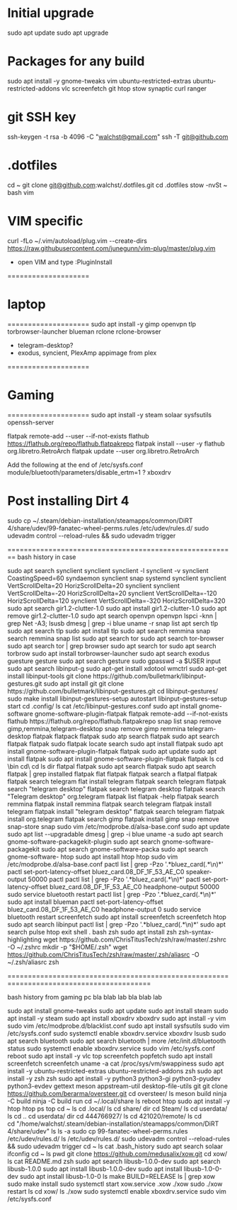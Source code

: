 # Initial upgrade

sudo apt update
sudo apt upgrade

# Packages for any build
sudo apt install -y gnome-tweaks vim ubuntu-restricted-extras ubuntu-restricted-addons vlc screenfetch git htop stow synaptic curl ranger

# git SSH key
ssh-keygen -t rsa -b 4096 -C "walchst@gmail.com"
ssh -T git@github.com

# .dotfiles
cd ~
git clone git@github.com:walchst/.dotfiles.git
cd .dotfiles
stow -nvSt ~ bash vim

# VIM specific
curl -fLo ~/.vim/autoload/plug.vim --create-dirs \
    https://raw.githubusercontent.com/junegunn/vim-plug/master/plug.vim
 - open VIM and type :PluginInstall

====================
# laptop
====================
sudo apt install -y gimp openvpn tlp torbrowser-launcher blueman rclone rclone-browser
 - telegram-desktop?
 - exodus, syncient, PlexAmp appimage from plex

====================
# Gaming
====================
sudo apt install -y steam solaar sysfsutils openssh-server

flatpak remote-add --user --if-not-exists flathub https://flathub.org/repo/flathub.flatpakrepo
flatpak install --user -y flathub org.libretro.RetroArch
flatpak update --user org.libretro.RetroArch

Add the following at the end of /etc/sysfs.conf
module/bluetooth/parameters/disable_ertm=1
? xboxdrv

# Post installing Dirt 4
sudo cp ~/.steam/debian-installation/steamapps/common/DiRT 4/share/udev/99-fanatec-wheel-perms.rules /etc/udev/rules.d/
sudo udevadm control --reload-rules && sudo udevadm trigger

========================================================
bash history in case

sudo apt search synclient
synclient
synclient -l
synclient -v
synclient CoastingSpeed=60
syndaemon
synclient
snap
systemd
synclient
synclient VertScrollDelta=20 HorizScrollDelta=20
synclient
synclient VertScrollDelta=-20 HorizScrollDelta=20
synclient VertScrollDelta=-120 HorizScrollDelta=120
synclient VertScrollDelta=-320 HorizScrollDelta=320
sudo apt search gir1.2-clutter-1.0
sudo apt install gir1.2-clutter-1.0
sudo apt remove gir1.2-clutter-1.0
sudo apt search openvpn
openvpn
lspci -knn | grep Net -A3; lsusb
dmesg | grep -i blue
uname -r
snap list
apt serch tlp
sudo apt search tlp
sudo apt install tlp
sudo apt search remmina
snap search remmina
snap list
sudo apt search tor
sudo apt search tor-browser
sudo apt search tor | grep browser
sudo apt search tor
sudo apt search torbrow
sudo apt install torbrowser-launcher
sudo apt search exodus
guesture
gesture
sudo apt search gesture
sudo gpasswd -a $USER input 
sudo apt search libinput-g
sudo apt-get install xdotool wmctrl
sudo apt-get install libinput-tools
git clone https://github.com/bulletmark/libinput-gestures.git
sudo apt install git
git clone https://github.com/bulletmark/libinput-gestures.git
cd libinput-gestures/
sudo make install 
libinput-gestures-setup autostart
libinput-gestures-setup start
cd .config/
ls
cat /etc/libinput-gestures.conf 
sudo apt install gnome-software gnome-software-plugin-flatpak
flatpak remote-add --if-not-exists flathub https://flathub.org/repo/flathub.flatpakrepo
snap list
snap remove gimp,remmina,telegram-desktop
snap remove gimp remmina telegram-desktop
flatpak
flatpack
flatpak
sudo atp search flatpak
sudo apt search flatpak
flatpak
sudo flatpak
locate
search
sudo apt install flatpak
sudo apt install gnome-software-plugin-flatpak
flatpak
sudo apt update
sudo apt install flatpak
sudo apt install gnome-software-plugin-flatpak
flatpak
ls
cd \bin
cd\
cd ls
dir
flatpal
flatpak
sudo apt search flatpak
sudo apt search flatpak | grep installed
flatpak
flat
flatpak 
flatpak search a
flatpal
flatpak
flatpak search telegram
flat install telegram
flatpak search telegram
flatpak search "telegram desktop"
flatpak search telegram desktop
flatpak search "Telegram desktop" org.telegram
flatpak list
flatpak -help
flatpak search remmina
flatpak install remmina
flatpak search telegram 
flatpak install telegram
flatpak install "telegram desktop"
flatpak search telegram 
flatpak install org.telegram
flatpak search gimp
flatpak install gimp
snap remove snap-store
snap
sudo vim /etc/modprobe.d/alsa-base.conf 
sudo apt update
sudo apt list --upgradable 
dmesg | grep -i blue
uname -a
sudo apt search gnome-software-packagekit-plugin
sudo apt search gnome-software-packagekit
sudo apt search gnome-software-packa
sudo apt search gnome-software-
htop
sudo apt install htop
htop
sudo vim /etc/modprobe.d/alsa-base.conf 
pactl list | grep -Pzo '.*bluez_card(.*\n)*'
pactl set-port-latency-offset bluez_card.08_DF_1F_53_AE_C0 speaker-output 50000
pactl
pactl list | grep -Pzo '.*bluez_card(.*\n)*'
pactl set-port-latency-offset bluez_card.08_DF_1F_53_AE_C0 headphone-output 50000
sudo service bluetooth restart
pactl list | grep -Pzo '.*bluez_card(.*\n)*'
sudo apt install blueman
pactl set-port-latency-offset bluez_card.08_DF_1F_53_AE_C0 headphone-output 0
sudo service bluetooth restart
screenfetch
sudo apt install screenfetch
screenfetch
htop
sudo apt search libinput
pactl list | grep -Pzo '.*bluez_card(.*\n)*'
sudo apt search pulse
htop
exit
shell
.
bash
zsh
sudo apt install zsh zsh-syntax-highlighting
wget https://github.com/ChrisTitusTech/zsh/raw/master/.zshrc -O ~/.zshrc
mkdir -p "$HOME/.zsh"
wget https://github.com/ChrisTitusTech/zsh/raw/master/.zsh/aliasrc -O ~/.zsh/aliasrc
zsh

=========================================================================================

bash history from gaming pc
bla blab lab
bla blab lab

sudo apt install gnome-tweaks
sudo apt update
sudo apt install steam
sudo apt install -y steam
sudo apt install xboxdrv
xboxdrv
sudo apt install -y vim
sudo vim /etc/modprobe.d/blacklist.conf 
sudo apt install sysfsutils 
sudo vim /etc/sysfs.conf 
sudo systemctl enable xboxdrv.service
xboxdrv
lsusb
sudo apt search bluetooth
sudo apt search bluetooth | more
/etc/init.d/bluetooth status
sudo systemctl enable xboxdrv.service
sudo vim /etc/sysfs.conf 
reboot
sudo apt install -y vlc
top
screenfetch
popfetch
sudo apt install screenfetch
screenfetch 
uname -a
cat /proc/sys/vm/swappiness 
sudo apt install -y ubuntu-restricted-extras ubuntu-restricted-addons 
zsh
sudo apt install -y zsh
zsh
sudo apt install -y python3 python3-gi python3-pyudev python3-evdev gettext meson appstream-util desktop-file-utils 
git
git clone https://github.com/berarma/oversteer.git
cd oversteer/
ls
meson build
ninja -C build
ninja -C build run
cd ~/.local/share
ls
reboot
htop
sudo apt install -y htop
htop
ps
top
cd ~
ls
cd .local/
ls
cd share/
dir
cd Steam/
ls
cd userdata/
ls
cd ..
cd userdata/
dir
cd 444766927/
ls
cd 421020/remote/
ls
cd \
cd "/home/walchst/.steam/debian-installation/steamapps/common/DiRT 4/share/udev"
ls
ls -a
sudo cp 99-fanatec-wheel-perms.rules /etc/udev/rules.d/
ls /etc/udev/rules.d/
sudo udevadm control --reload-rules && sudo udevadm trigger 
cd ~
ls
cat .bash_history 
sudo apt search solaar
ifconfig
cd ~
ls
pwd
git clone https://github.com/medusalix/xow.git
cd xow/
ls
cat README.md 
zsh
sudo apt search libusb-1.0.0-dev
sudo apt search libusb-1.0.0
sudo apt install libusb-1.0.0-dev
sudo apt install libusb-1.0-0-dev
sudo apt install libusb-1.0-0
ls
make BUILD=RELEASE
ls | grep xow
sudo make install
sudo systemctl start xow.service 
.xow
./xow 
sudo ./xow 
restart
ls
cd xow/
ls
./xow 
sudo systemctl enable xboxdrv.service
sudo vim /etc/sysfs.conf 


